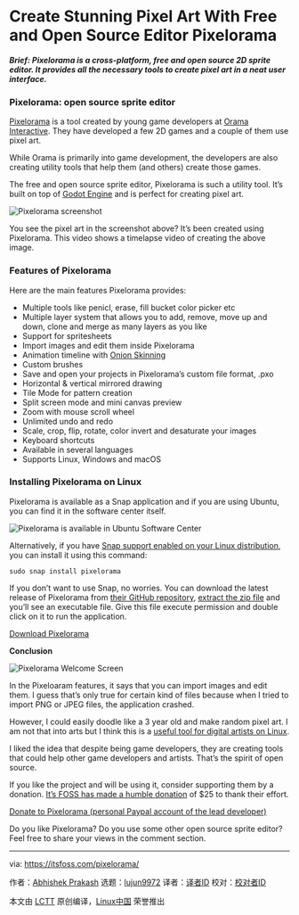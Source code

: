 [#]: collector: (lujun9972)
[#]: translator: (geekpi)
[#]: reviewer: ( )
[#]: publisher: ( )
[#]: url: ( )
[#]: subject: (Create Stunning Pixel Art With Free and Open Source Editor Pixelorama)
[#]: via: (https://itsfoss.com/pixelorama/)
[#]: author: (Abhishek Prakash https://itsfoss.com/author/abhishek/)

Create Stunning Pixel Art With Free and Open Source Editor Pixelorama
======

_**Brief: Pixelorama is a cross-platform, free and open source 2D sprite editor. It provides all the necessary tools to create pixel art in a neat user interface.**_

### Pixelorama: open source sprite editor

[Pixelorama][1] is a tool created by young game developers at [Orama Interactive][2]. They have developed a few 2D games and a couple of them use pixel art.

While Orama is primarily into game development, the developers are also creating utility tools that help them (and others) create those games.

The free and open source sprite editor, Pixelorama is such a utility tool. It’s built on top of [Godot Engine][3] and is perfect for creating pixel art.

![Pixelorama screenshot][4]

You see the pixel art in the screenshot above? It’s been created using Pixelorama. This video shows a timelapse video of creating the above image.

### Features of Pixelorama

Here are the main features Pixelorama provides:

  * Multiple tools like penicl, erase, fill bucket color picker etc
  * Multiple layer system that allows you to add, remove, move up and down, clone and merge as many layers as you like
  * Support for spritesheets
  * Import images and edit them inside Pixelorama
  * Animation timeline with [Onion Skinning][5]
  * Custom brushes
  * Save and open your projects in Pixelorama’s custom file format, .pxo
  * Horizontal &amp; vertical mirrored drawing
  * Tile Mode for pattern creation
  * Split screen mode and mini canvas preview
  * Zoom with mouse scroll wheel
  * Unlimited undo and redo
  * Scale, crop, flip, rotate, color invert and desaturate your images
  * Keyboard shortcuts
  * Available in several languages
  * Supports Linux, Windows and macOS



### Installing Pixelorama on Linux

Pixelorama is available as a Snap application and if you are using Ubuntu, you can find it in the software center itself.

![Pixelorama is available in Ubuntu Software Center][6]

Alternatively, if you have [Snap support enabled on your Linux distribution][7], you can install it using this command:

```
sudo snap install pixelorama
```

If you don’t want to use Snap, no worries. You can download the latest release of Pixelorama from [their GitHub repository][8], [extract the zip file][9] and you’ll see an executable file. Give this file execute permission and double click on it to run the application.

[Download Pixelorama][10]

**Conclusion**

![Pixelorama Welcome Screen][11]

In the Pixeloaram features, it says that you can import images and edit them. I guess that’s only true for certain kind of files because when I tried to import PNG or JPEG files, the application crashed.

However, I could easily doodle like a 3 year old and make random pixel art. I am not that into arts but I think this is a [useful tool for digital artists on Linux][12].

I liked the idea that despite being game developers, they are creating tools that could help other game developers and artists. That’s the spirit of open source.

If you like the project and will be using it, consider supporting them by a donation. [It’s FOSS has made a humble donation][13] of $25 to thank their effort.

[Donate to Pixelorama (personal Paypal account of the lead developer)][14]

Do you like Pixelorama? Do you use some other open source sprite editor? Feel free to share your views in the comment section.

--------------------------------------------------------------------------------

via: https://itsfoss.com/pixelorama/

作者：[Abhishek Prakash][a]
选题：[lujun9972][b]
译者：[译者ID](https://github.com/译者ID)
校对：[校对者ID](https://github.com/校对者ID)

本文由 [LCTT](https://github.com/LCTT/TranslateProject) 原创编译，[Linux中国](https://linux.cn/) 荣誉推出

[a]: https://itsfoss.com/author/abhishek/
[b]: https://github.com/lujun9972
[1]: https://www.orama-interactive.com/pixelorama
[2]: https://www.orama-interactive.com/
[3]: https://godotengine.org/
[4]: https://i1.wp.com/itsfoss.com/wp-content/uploads/2020/03/pixelorama-v6.jpg?ssl=1
[5]: https://en.wikipedia.org/wiki/Onion_skinning
[6]: https://i0.wp.com/itsfoss.com/wp-content/uploads/2020/03/pixelorama-ubuntu-software-center.jpg?ssl=1
[7]: https://itsfoss.com/install-snap-linux/
[8]: https://github.com/Orama-Interactive/Pixelorama
[9]: https://itsfoss.com/unzip-linux/
[10]: https://github.com/Orama-Interactive/Pixelorama/releases
[11]: https://i1.wp.com/itsfoss.com/wp-content/uploads/2020/03/pixelorama.jpg?ssl=1
[12]: https://itsfoss.com/best-linux-graphic-design-software/
[13]: https://itsfoss.com/donations-foss/
[14]: https://www.paypal.me/erevos
